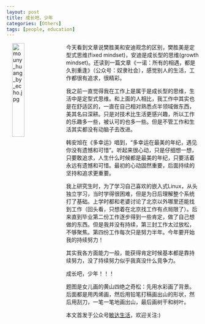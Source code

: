 ```yaml
---
layout: post
title: 成长吧，少年
categories: [Others]
tags: [people, education]
---
```


<img alt="mouny_huang_by_echo.jpg" src="{{site.url}}/public/images/misc/mouny_huang_by_echo.jpg" width="25%" align="left" style="margin: 0px 15px">

今天看到文章说樊胜美和安迪观念的区别，樊胜美是定型式思维(fixed mindset)，安迪是成长型的思维(growth mindset)。还读到一篇文章《一诺：所有的相遇，都是久别重逢》（公众号：奴隶社会），感觉别人的生活，工作都很有追求，很精彩。

我之前一直觉得我在工作上是属于是成长型的思维，生活中是定型式思维。和上面的人相比，我工作中其实也是在舒适区的，一直在自己相对熟悉点半领域做东西，美其名曰深耕。只是对技术比生活更感兴趣，所以工作的乐趣多一些，被认可的也多一些。但是不管工作和生活其实都没有动脑子去改进。

韩安旭在《多幸运》唱到，“多幸运在最美的年纪，遇见你没有遗憾和可惜”。听起来很心动，只是仔细想一想，只要敢追求，人生什么时候都是最美的年纪，只要活着永远有遗憾和可惜。最初的心动固然重要，后面持续的坚持和追求更重要。

我上研究生时，为了学习自己喜欢的嵌入式Linux，从头独立学习，当时学得很困难，但是为日后理解整个系统打了基础。上学时都和老婆讨论了北京以外哪里还能找到工作（回头看，只想着在北京找工作有点局限了）。后来直到毕业第二份工作逐步得到一些肯定，做了自己想做的东西。但是我并没有持续，第三封工作太过放松，不够聚焦。第四份工作每次只是努力半年。今年要开始我的持续努力！

其实我各方面能力一般，能获得肯定时候基本都是靠持续努力，没了持续努力似乎我真没什么竞争力。

成长吧，少年！！！

题图是女儿画的黄山四绝之奇松：先用水彩画了背景。后面都是用丙烯画，然后用铅笔打稿画出山的形状，然后用刮刀，一笔一笔地画出山，最后画树干和树叶。

本文首发于公众号[敏达生活](https://mp.weixin.qq.com/s?__biz=MzI5MzcwODYxMQ==&mid=2247483666&idx=1&sn=448930665e101ca14e261313a4ef92c6&chksm=ec6cb73edb1b3e288e1d63c7337aee46ae8d5ec39ce3ea844e4f52798268d0168b5957da98b0#rd)，欢迎关注:)
